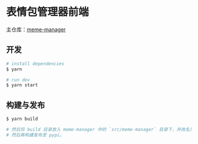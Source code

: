 # 表情包管理器前端
主仓库：[meme-manager](https://github.com/valleygtc/meme-manager)

## 开发
```bash
# install dependencies
$ yarn

# run dev
$ yarn start
```

## 构建与发布
```bash
$ yarn build

# 然后将 build 目录放入 meme-manager 中的 `src/meme-manager` 目录下，并改名为 `frontend`。
# 然后再构建发布至 pypi。
```
